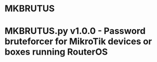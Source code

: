 MKBRUTUS
========

# MKBRUTUS.py v1.0.0 - Password bruteforcer for MikroTik devices or boxes running RouterOS



